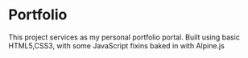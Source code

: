 # Portfolio

This project services as my personal portfolio portal. Built using basic HTML5,CSS3, with some JavaScript fixins baked in with Alpine.js
